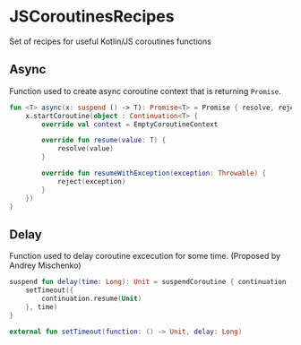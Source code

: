 # JSCoroutinesRecipes
Set of recipes for useful Kotlin/JS coroutines functions

## Async

Function used to create async coroutine context that is returning `Promise`.

```kotlin
fun <T> async(x: suspend () -> T): Promise<T> = Promise { resolve, reject ->
    x.startCoroutine(object : Continuation<T> {
        override val context = EmptyCoroutineContext

        override fun resume(value: T) {
            resolve(value)
        }

        override fun resumeWithException(exception: Throwable) {
            reject(exception)
        }
    })
}
```

## Delay

Function used to delay coroutine excecution for some time. (Proposed by Andrey Mischenko)

```kotlin
suspend fun delay(time: Long): Unit = suspendCoroutine { continuation ->
    setTimeout({
        continuation.resume(Unit)
    }, time)
}

external fun setTimeout(function: () -> Unit, delay: Long)
```
